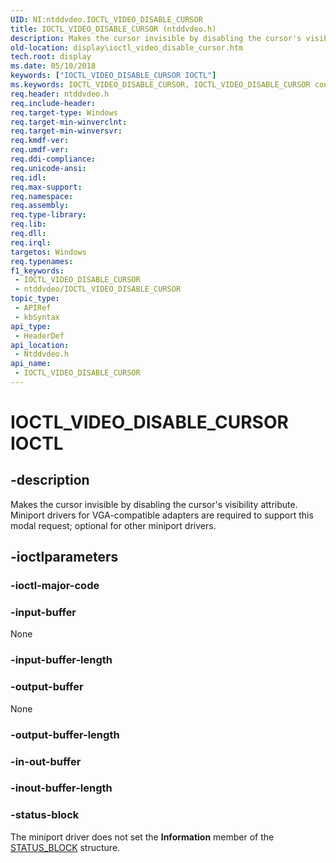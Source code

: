 ```yaml
---
UID: NI:ntddvdeo.IOCTL_VIDEO_DISABLE_CURSOR
title: IOCTL_VIDEO_DISABLE_CURSOR (ntddvdeo.h)
description: Makes the cursor invisible by disabling the cursor's visibility attribute. Miniport drivers for VGA-compatible adapters are required to support this modal request; optional for other miniport drivers.
old-location: display\ioctl_video_disable_cursor.htm
tech.root: display
ms.date: 05/10/2018
keywords: ["IOCTL_VIDEO_DISABLE_CURSOR IOCTL"]
ms.keywords: IOCTL_VIDEO_DISABLE_CURSOR, IOCTL_VIDEO_DISABLE_CURSOR control, IOCTL_VIDEO_DISABLE_CURSOR control code [Display Devices], Video_IOCTLs_664ec9f1-497c-4890-b812-9691776b1988.xml, display.ioctl_video_disable_cursor, ntddvdeo/IOCTL_VIDEO_DISABLE_CURSOR
req.header: ntddvdeo.h
req.include-header: 
req.target-type: Windows
req.target-min-winverclnt: 
req.target-min-winversvr: 
req.kmdf-ver: 
req.umdf-ver: 
req.ddi-compliance: 
req.unicode-ansi: 
req.idl: 
req.max-support: 
req.namespace: 
req.assembly: 
req.type-library: 
req.lib: 
req.dll: 
req.irql: 
targetos: Windows
req.typenames: 
f1_keywords:
 - IOCTL_VIDEO_DISABLE_CURSOR
 - ntddvdeo/IOCTL_VIDEO_DISABLE_CURSOR
topic_type:
 - APIRef
 - kbSyntax
api_type:
 - HeaderDef
api_location:
 - Ntddvdeo.h
api_name:
 - IOCTL_VIDEO_DISABLE_CURSOR
---
```


# IOCTL_VIDEO_DISABLE_CURSOR IOCTL


## -description

Makes the cursor invisible by disabling the cursor's visibility attribute. Miniport drivers for VGA-compatible adapters are required to support this modal request; optional for other miniport drivers.

## -ioctlparameters

### -ioctl-major-code

### -input-buffer

None

### -input-buffer-length

### -output-buffer

None

### -output-buffer-length

### -in-out-buffer

### -inout-buffer-length

### -status-block

The miniport driver does not set the <b>Information</b> member of the <a href="/windows-hardware/drivers/ddi/video/ns-video-_status_block">STATUS_BLOCK</a> structure.
